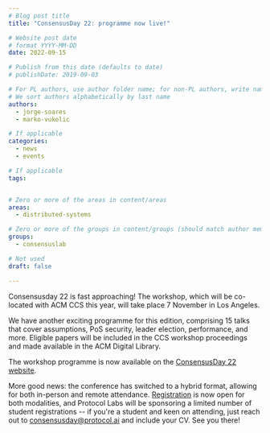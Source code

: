 ```yaml
---
# Blog post title
title: "ConsensusDay 22: programme now live!"

# Website post date
# format YYYY-MM-DD
date: 2022-09-15

# Publish from this date (defaults to date)
# publishDate: 2019-09-03

# For PL authors, use author folder name; for non-PL authors, write name as in paper within ""
# We sort authors alphabetically by last name
authors:
  - jorge-soares
  - marko-vukolic

# If applicable
categories:
  - news
  - events

# If applicable
tags:


# Zero or more of the areas in content/areas
areas:
  - distributed-systems

# Zero or more of the groups in content/groups (should match author membership)
groups:
  - consensuslab

# Not used
draft: false

---
```


Consensusday 22 is fast approaching! The workshop, which will be co-located with ACM CCS this year, will take place 7 November in Los Angeles.

We have another exciting programme for this edition, comprising 15 talks that cover assumptions, PoS security, leader election, performance, and more. Eligible papers will be included in the CCS workshop proceedings and made available in the ACM Digital Library.

The workshop programme is now available on the [ConsensusDay 22 website](/sites/consensusday22/programme/).

More good news: the conference has switched to a hybrid format, allowing for both in-person and remote attendance. [Registration](https://www.sigsac.org/ccs/CCS2022/attending/registration.html) is now open for both modalities, and Protocol Labs will be sponsoring a limited number of student registrations -- if you're a student and keen on attending, just reach out to consensusday@protocol.ai and include your CV. See you there!
